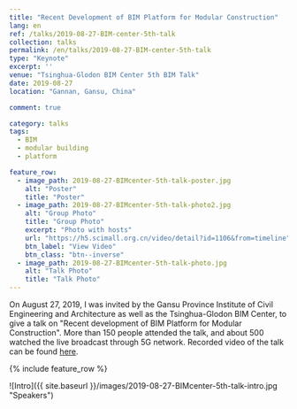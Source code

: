 ```yaml
---
title: "Recent Development of BIM Platform for Modular Construction"
lang: en
ref: /talks/2019-08-27-BIM-center-5th-talk
collection: talks
permalink: /en/talks/2019-08-27-BIM-center-5th-talk
type: "Keynote"
excerpt: ''
venue: "Tsinghua-Glodon BIM Center 5th BIM Talk"
date: 2019-08-27
location: "Gannan, Gansu, China"

comment: true

category: talks
tags: 
  - BIM
  - modular building
  - platform

feature_row:
  - image_path: 2019-08-27-BIMcenter-5th-talk-poster.jpg
    alt: "Poster"
    title: "Poster"
  - image_path: 2019-08-27-BIMcenter-5th-talk-photo2.jpg
    alt: "Group Photo"
    title: "Group Photo"
    excerpt: "Photo with hosts"
    url: "https://h5.scimall.org.cn/video/detail?id=1106&from=timeline"
    btn_label: "View Video"
    btn_class: "btn--inverse"
  - image_path: 2019-08-27-BIMcenter-5th-talk-photo.jpg
    alt: "Talk Photo"
    title: "Talk Photo"
---
```


On August 27, 2019, I was invited by the Gansu Province Institute of Civil Engineering and Architecture as well as the Tsinghua-Glodon BIM Center, to give a talk on "Recent development of BIM Platform for Modular Construction". More than 150 people attended the talk, and about 500 watched the live broadcast through 5G network. Recorded video of the talk can be found [here](https://h5.scimall.org.cn/video/detail?id=1106&from=timeline).

{% include feature_row %}

![Intro]({{ site.baseurl }}/images/2019-08-27-BIMcenter-5th-talk-intro.jpg "Speakers")